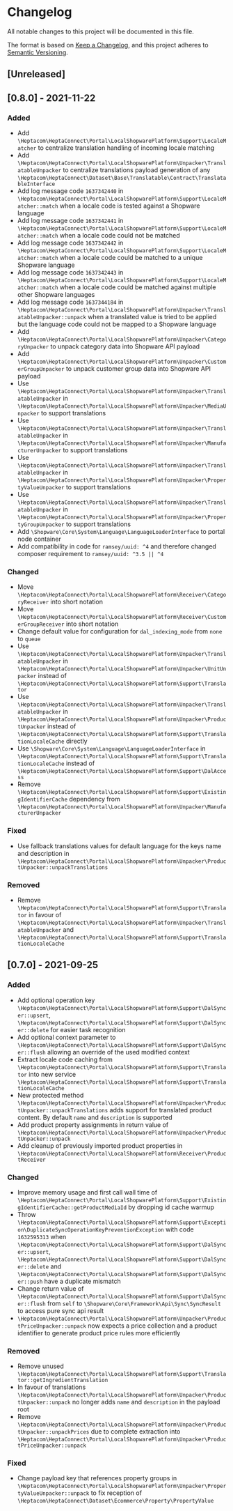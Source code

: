# Changelog

All notable changes to this project will be documented in this file.

The format is based on [Keep a Changelog](https://keepachangelog.com/en/1.0.0/),
and this project adheres to [Semantic Versioning](https://semver.org/spec/v2.0.0.html).

## [Unreleased]

## [0.8.0] - 2021-11-22

### Added

- Add `\Heptacom\HeptaConnect\Portal\LocalShopwarePlatform\Support\LocaleMatcher` to centralize translation handling of incoming locale matching
- Add `\Heptacom\HeptaConnect\Portal\LocalShopwarePlatform\Unpacker\TranslatableUnpacker` to centralize translations payload generation of any `\Heptacom\HeptaConnect\Dataset\Base\Translatable\Contract\TranslatableInterface`
- Add log message code `1637342440` in `\Heptacom\HeptaConnect\Portal\LocalShopwarePlatform\Support\LocaleMatcher::match` when a locale code is tested against a Shopware language
- Add log message code `1637342441` in `\Heptacom\HeptaConnect\Portal\LocalShopwarePlatform\Support\LocaleMatcher::match` when a locale code could not be matched
- Add log message code `1637342442` in `\Heptacom\HeptaConnect\Portal\LocalShopwarePlatform\Support\LocaleMatcher::match` when a locale code could be matched to a unique Shopware language
- Add log message code `1637342443` in `\Heptacom\HeptaConnect\Portal\LocalShopwarePlatform\Support\LocaleMatcher::match` when a locale code could be matched against multiple other Shopware languages
- Add log message code `1637344184` in `\Heptacom\HeptaConnect\Portal\LocalShopwarePlatform\Unpacker\TranslatableUnpacker::unpack` when a translated value is tried to be applied but the language code could not be mapped to a Shopware language
- Add `\Heptacom\HeptaConnect\Portal\LocalShopwarePlatform\Unpacker\CategoryUnpacker` to unpack category data into Shopware API payload
- Add `\Heptacom\HeptaConnect\Portal\LocalShopwarePlatform\Unpacker\CustomerGroupUnpacker` to unpack customer group data into Shopware API payload
- Use `\Heptacom\HeptaConnect\Portal\LocalShopwarePlatform\Unpacker\TranslatableUnpacker` in `\Heptacom\HeptaConnect\Portal\LocalShopwarePlatform\Unpacker\MediaUnpacker` to support translations
- Use `\Heptacom\HeptaConnect\Portal\LocalShopwarePlatform\Unpacker\TranslatableUnpacker` in `\Heptacom\HeptaConnect\Portal\LocalShopwarePlatform\Unpacker\ManufacturerUnpacker` to support translations
- Use `\Heptacom\HeptaConnect\Portal\LocalShopwarePlatform\Unpacker\TranslatableUnpacker` in `\Heptacom\HeptaConnect\Portal\LocalShopwarePlatform\Unpacker\PropertyValueUnpacker` to support translations
- Use `\Heptacom\HeptaConnect\Portal\LocalShopwarePlatform\Unpacker\TranslatableUnpacker` in `\Heptacom\HeptaConnect\Portal\LocalShopwarePlatform\Unpacker\PropertyGroupUnpacker` to support translations
- Add `\Shopware\Core\System\Language\LanguageLoaderInterface` to portal node container
- Add compatibility in code for `ramsey/uuid: ^4` and therefore changed composer requirement to `ramsey/uuid: ^3.5 || ^4`

### Changed

- Move `\Heptacom\HeptaConnect\Portal\LocalShopwarePlatform\Receiver\CategoryReceiver` into short notation
- Move `\Heptacom\HeptaConnect\Portal\LocalShopwarePlatform\Receiver\CustomerGroupReceiver` into short notation
- Change default value for configuration for `dal_indexing_mode` from `none` to `queue`
- Use `\Heptacom\HeptaConnect\Portal\LocalShopwarePlatform\Unpacker\TranslatableUnpacker` in `\Heptacom\HeptaConnect\Portal\LocalShopwarePlatform\Unpacker\UnitUnpacker` instead of `\Heptacom\HeptaConnect\Portal\LocalShopwarePlatform\Support\Translator`
- Use `\Heptacom\HeptaConnect\Portal\LocalShopwarePlatform\Unpacker\TranslatableUnpacker` in `\Heptacom\HeptaConnect\Portal\LocalShopwarePlatform\Unpacker\ProductUnpacker` instead of `\Heptacom\HeptaConnect\Portal\LocalShopwarePlatform\Support\TranslationLocaleCache` directly
- Use `\Shopware\Core\System\Language\LanguageLoaderInterface` in `\Heptacom\HeptaConnect\Portal\LocalShopwarePlatform\Support\TranslationLocaleCache` instead of `\Heptacom\HeptaConnect\Portal\LocalShopwarePlatform\Support\DalAccess`
- Remove `\Heptacom\HeptaConnect\Portal\LocalShopwarePlatform\Support\ExistingIdentifierCache` dependency from `\Heptacom\HeptaConnect\Portal\LocalShopwarePlatform\Unpacker\ManufacturerUnpacker`

### Fixed

- Use fallback translations values for default language for the keys name and description in `\Heptacom\HeptaConnect\Portal\LocalShopwarePlatform\Unpacker\ProductUnpacker::unpackTranslations`

### Removed

- Remove `\Heptacom\HeptaConnect\Portal\LocalShopwarePlatform\Support\Translator` in favour of `\Heptacom\HeptaConnect\Portal\LocalShopwarePlatform\Unpacker\TranslatableUnpacker` and `\Heptacom\HeptaConnect\Portal\LocalShopwarePlatform\Support\TranslationLocaleCache`

## [0.7.0] - 2021-09-25

### Added

- Add optional operation key `\Heptacom\HeptaConnect\Portal\LocalShopwarePlatform\Support\DalSyncer::upsert`, `\Heptacom\HeptaConnect\Portal\LocalShopwarePlatform\Support\DalSyncer::delete` for easier task recognition
- Add optional context parameter to `\Heptacom\HeptaConnect\Portal\LocalShopwarePlatform\Support\DalSyncer::flush` allowing an override of the used modified context
- Extract locale code caching from `\Heptacom\HeptaConnect\Portal\LocalShopwarePlatform\Support\Translator` into new service `\Heptacom\HeptaConnect\Portal\LocalShopwarePlatform\Support\TranslationLocaleCache`
- New protected method `\Heptacom\HeptaConnect\Portal\LocalShopwarePlatform\Unpacker\ProductUnpacker::unpackTranslations` adds support for translated product content. By default `name` and `description` is supported
- Add product property assignments in return value of `\Heptacom\HeptaConnect\Portal\LocalShopwarePlatform\Unpacker\ProductUnpacker::unpack`
- Add cleanup of previously imported product properties in `\Heptacom\HeptaConnect\Portal\LocalShopwarePlatform\Receiver\ProductReceiver`

### Changed

- Improve memory usage and first call wall time of `\Heptacom\HeptaConnect\Portal\LocalShopwarePlatform\Support\ExistingIdentifierCache::getProductMediaId` by dropping id cache warmup
- Throw `\Heptacom\HeptaConnect\Portal\LocalShopwarePlatform\Support\Exception\DuplicateSyncOperationKeyPreventionException` with code `1632595313` when `\Heptacom\HeptaConnect\Portal\LocalShopwarePlatform\Support\DalSyncer::upsert`, `\Heptacom\HeptaConnect\Portal\LocalShopwarePlatform\Support\DalSyncer::delete` and `\Heptacom\HeptaConnect\Portal\LocalShopwarePlatform\Support\DalSyncer::push` have a duplicate mismatch
- Change return value of `\Heptacom\HeptaConnect\Portal\LocalShopwarePlatform\Support\DalSyncer::flush` from `self` to `\Shopware\Core\Framework\Api\Sync\SyncResult` to access pure sync api result
- `\Heptacom\HeptaConnect\Portal\LocalShopwarePlatform\Unpacker\ProductPriceUnpacker::unpack` now expects a price collection and a product identifier to generate product price rules more efficiently

### Removed

- Remove unused `\Heptacom\HeptaConnect\Portal\LocalShopwarePlatform\Support\Translator::getIngredientTranslation`
- In favour of translations `\Heptacom\HeptaConnect\Portal\LocalShopwarePlatform\Unpacker\ProductUnpacker::unpack` no longer adds `name` and `description` in the payload root
- Remove `\Heptacom\HeptaConnect\Portal\LocalShopwarePlatform\Unpacker\ProductUnpacker::unpackPrices` due to complete extraction into `\Heptacom\HeptaConnect\Portal\LocalShopwarePlatform\Unpacker\ProductPriceUnpacker::unpack`

### Fixed

- Change payload key that references property groups in `\Heptacom\HeptaConnect\Portal\LocalShopwarePlatform\Unpacker\PropertyValueUnpacker::unpack` to fix reception of `\Heptacom\HeptaConnect\Dataset\Ecommerce\Property\PropertyValue`

